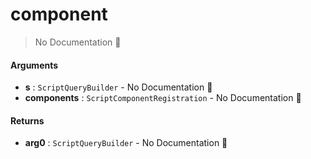 # component

> No Documentation 🚧

#### Arguments

- **s** : `ScriptQueryBuilder` \- No Documentation 🚧
- **components** : `ScriptComponentRegistration` \- No Documentation 🚧

#### Returns

- **arg0** : `ScriptQueryBuilder` \- No Documentation 🚧